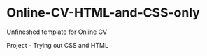 # Online-CV-HTML-and-CSS-only

Unfineshed  template for Online CV

Project - Trying out CSS and HTML
